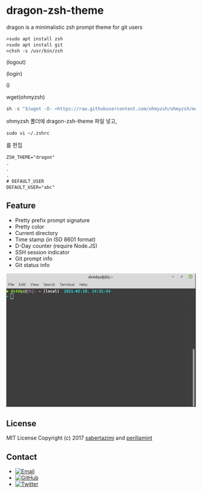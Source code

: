 # dragon-zsh-theme

dragon is a minimalistic zsh prompt theme for git users

```
>sudo apt install zsh
>sudo apt install git
>chsh -s /usr/bin/zsh
```
(logout)

(login)

0

wget(ohmyzsh)

```Javascript
sh -c "$(wget -O- <https://raw.githubusercontent.com/ohmyzsh/ohmyzsh/master/tools/install.sh>)"
```

ohmyzsh 폴더에 dragon-zsh-theme 파일 넣고,
```
sudo vi ~/.zshrc
```
를 편집
```
ZSH_THEME="dragon"
.
.
.
# DEFAULT_USER
DEFAULT_USER="abc"
```



## Feature

*   Pretty prefix prompt signature
*   Pretty color
*   Current directory
*   Time stamp (in ISO 8601 format)
*   D-Day counter (require Node.JS)
*   SSH session indicator
*   Git prompt info
*   Git status info

![screenshot](dragon-zsh-theme2.png)

## License

MIT License Copyright (c) 2017 [sabertazimi](https://github.com/sabertazimi) and [perillamint](https://github.com/perillamint)

## Contact

-   [![Email](https://img.shields.io/badge/mailto-sabertazimi-brightgreen.svg?style=flat-square)](mailto:sabertazimi@gmail.com)
-   [![GitHub](https://img.shields.io/badge/contact-github-000000.svg?style=flat-square)](https://github.com/sabertazimi)
-   [![Twitter](https://img.shields.io/badge/contact-twitter-blue.svg?style=flat-square)](https://twitter.com/sabertazimi)

